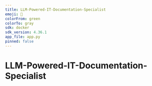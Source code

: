 ```yaml
---
title: LLM-Powered-IT-Documentation-Specialist
emoji: 🐢
colorFrom: green
colorTo: gray
sdk: docker
sdk_version: 4.36.1
app_file: app.py
pinned: false
---
```

# LLM-Powered-IT-Documentation-Specialist